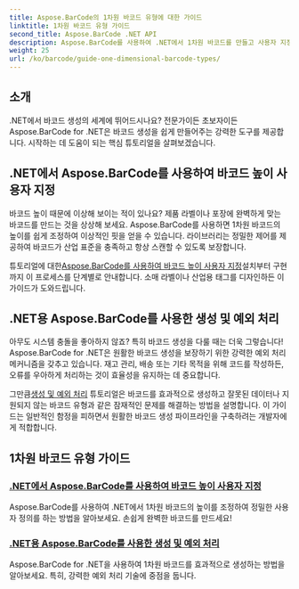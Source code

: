 ```yaml
---
title: Aspose.BarCode의 1차원 바코드 유형에 대한 가이드
linktitle: 1차원 바코드 유형 가이드
second_title: Aspose.BarCode .NET API
description: Aspose.BarCode를 사용하여 .NET에서 1차원 바코드를 만들고 사용자 지정하는 방법과 강력한 예외 처리 기술을 알아봅니다.
weight: 25
url: /ko/barcode/guide-one-dimensional-barcode-types/
---
```

## 소개

.NET에서 바코드 생성의 세계에 뛰어드시나요? 전문가이든 초보자이든 Aspose.BarCode for .NET은 바코드 생성을 쉽게 만들어주는 강력한 도구를 제공합니다. 시작하는 데 도움이 되는 핵심 튜토리얼을 살펴보겠습니다.

## .NET에서 Aspose.BarCode를 사용하여 바코드 높이 사용자 지정  

바코드 높이 때문에 이상해 보이는 적이 있나요? 제품 라벨이나 포장에 완벽하게 맞는 바코드를 만드는 것을 상상해 보세요. Aspose.BarCode를 사용하면 1차원 바코드의 높이를 쉽게 조정하여 이상적인 핏을 얻을 수 있습니다. 라이브러리는 정밀한 제어를 제공하여 바코드가 산업 표준을 충족하고 항상 스캔할 수 있도록 보장합니다.  

 튜토리얼에 대한[Aspose.BarCode를 사용하여 바코드 높이 사용자 지정](./customizing-barcode-height/)설치부터 구현까지 이 프로세스를 단계별로 안내합니다. 소매 라벨이나 산업용 태그를 디자인하든 이 가이드가 도와드립니다.  

## .NET용 Aspose.BarCode를 사용한 생성 및 예외 처리  

아무도 시스템 충돌을 좋아하지 않죠? 특히 바코드 생성을 다룰 때는 더욱 그렇습니다! Aspose.BarCode for .NET은 원활한 바코드 생성을 보장하기 위한 강력한 예외 처리 메커니즘을 갖추고 있습니다. 재고 관리, 배송 또는 기타 목적을 위해 코드를 작성하든, 오류를 우아하게 처리하는 것이 효율성을 유지하는 데 중요합니다.  

 그만큼[생성 및 예외 처리](./generation-and-exception-handling/) 튜토리얼은 바코드를 효과적으로 생성하고 잘못된 데이터나 지원되지 않는 바코드 유형과 같은 잠재적인 문제를 해결하는 방법을 설명합니다. 이 가이드는 일반적인 함정을 피하면서 원활한 바코드 생성 파이프라인을 구축하려는 개발자에게 적합합니다.  

## 1차원 바코드 유형 가이드
### [.NET에서 Aspose.BarCode를 사용하여 바코드 높이 사용자 지정](./customizing-barcode-height/)
Aspose.BarCode를 사용하여 .NET에서 1차원 바코드의 높이를 조정하여 정밀한 사용자 정의를 하는 방법을 알아보세요. 손쉽게 완벽한 바코드를 만드세요!
### [.NET용 Aspose.BarCode를 사용한 생성 및 예외 처리](./generation-and-exception-handling/)
Aspose.BarCode for .NET을 사용하여 1차원 바코드를 효과적으로 생성하는 방법을 알아보세요. 특히, 강력한 예외 처리 기술에 중점을 둡니다.